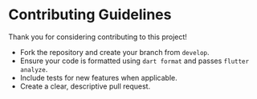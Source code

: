 # Contributing Guidelines

Thank you for considering contributing to this project!

* Fork the repository and create your branch from `develop`.
* Ensure your code is formatted using `dart format` and passes `flutter analyze`.
* Include tests for new features when applicable.
* Create a clear, descriptive pull request.
